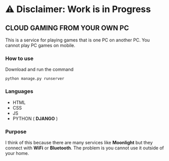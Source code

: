 # ⚠️ Disclaimer: Work is in Progress

## CLOUD GAMING FROM YOUR OWN PC

This is a service for playing games that is one PC on another PC. You cannot play PC games on mobile.

### How to use

Download and run the command
```
python manage.py runserver
```

### Languages

- HTML
- CSS
- JS
- PYTHON ( **DJANGO** )

### Purpose

I think of this because there are many services like **Moonlight** but they connect with **WiFi** or **Bluetooth**. The problem is you cannot use it outside of your home.
